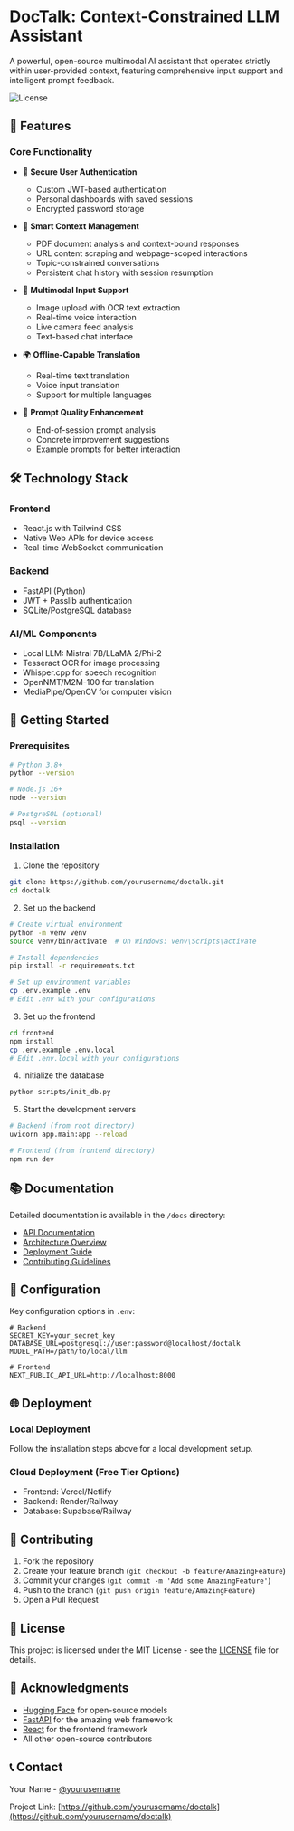 # DocTalk: Context-Constrained LLM Assistant

A powerful, open-source multimodal AI assistant that operates strictly within user-provided context, featuring comprehensive input support and intelligent prompt feedback.

![License](https://img.shields.io/badge/license-MIT-blue.svg)

## 🌟 Features

### Core Functionality
- 🔐 **Secure User Authentication**
  - Custom JWT-based authentication
  - Personal dashboards with saved sessions
  - Encrypted password storage

- 💬 **Smart Context Management**
  - PDF document analysis and context-bound responses
  - URL content scraping and webpage-scoped interactions
  - Topic-constrained conversations
  - Persistent chat history with session resumption

- 📸 **Multimodal Input Support**
  - Image upload with OCR text extraction
  - Real-time voice interaction
  - Live camera feed analysis
  - Text-based chat interface

- 🌍 **Offline-Capable Translation**
  - Real-time text translation
  - Voice input translation
  - Support for multiple languages

- 📝 **Prompt Quality Enhancement**
  - End-of-session prompt analysis
  - Concrete improvement suggestions
  - Example prompts for better interaction

## 🛠️ Technology Stack

### Frontend
- React.js with Tailwind CSS
- Native Web APIs for device access
- Real-time WebSocket communication

### Backend
- FastAPI (Python)
- JWT + Passlib authentication
- SQLite/PostgreSQL database

### AI/ML Components
- Local LLM: Mistral 7B/LLaMA 2/Phi-2
- Tesseract OCR for image processing
- Whisper.cpp for speech recognition
- OpenNMT/M2M-100 for translation
- MediaPipe/OpenCV for computer vision

## 🚀 Getting Started

### Prerequisites
```bash
# Python 3.8+
python --version

# Node.js 16+
node --version

# PostgreSQL (optional)
psql --version
```

### Installation

1. Clone the repository
```bash
git clone https://github.com/yourusername/doctalk.git
cd doctalk
```

2. Set up the backend
```bash
# Create virtual environment
python -m venv venv
source venv/bin/activate  # On Windows: venv\Scripts\activate

# Install dependencies
pip install -r requirements.txt

# Set up environment variables
cp .env.example .env
# Edit .env with your configurations
```

3. Set up the frontend
```bash
cd frontend
npm install
cp .env.example .env.local
# Edit .env.local with your configurations
```

4. Initialize the database
```bash
python scripts/init_db.py
```

5. Start the development servers
```bash
# Backend (from root directory)
uvicorn app.main:app --reload

# Frontend (from frontend directory)
npm run dev
```

## 📚 Documentation

Detailed documentation is available in the `/docs` directory:
- [API Documentation](docs/api.md)
- [Architecture Overview](docs/architecture.md)
- [Deployment Guide](docs/deployment.md)
- [Contributing Guidelines](docs/contributing.md)

## 🔧 Configuration

Key configuration options in `.env`:
```env
# Backend
SECRET_KEY=your_secret_key
DATABASE_URL=postgresql://user:password@localhost/doctalk
MODEL_PATH=/path/to/local/llm

# Frontend
NEXT_PUBLIC_API_URL=http://localhost:8000
```

## 🌐 Deployment

### Local Deployment
Follow the installation steps above for a local development setup.

### Cloud Deployment (Free Tier Options)
- Frontend: Vercel/Netlify
- Backend: Render/Railway
- Database: Supabase/Railway

## 🤝 Contributing

1. Fork the repository
2. Create your feature branch (`git checkout -b feature/AmazingFeature`)
3. Commit your changes (`git commit -m 'Add some AmazingFeature'`)
4. Push to the branch (`git push origin feature/AmazingFeature`)
5. Open a Pull Request

## 📄 License

This project is licensed under the MIT License - see the [LICENSE](LICENSE) file for details.

## 🙏 Acknowledgments

- [Hugging Face](https://huggingface.co/) for open-source models
- [FastAPI](https://fastapi.tiangolo.com/) for the amazing web framework
- [React](https://reactjs.org/) for the frontend framework
- All other open-source contributors

## 📞 Contact

Your Name - [@yourusername](https://twitter.com/yourusername)

Project Link: [https://github.com/yourusername/doctalk](https://github.com/yourusername/doctalk) 
